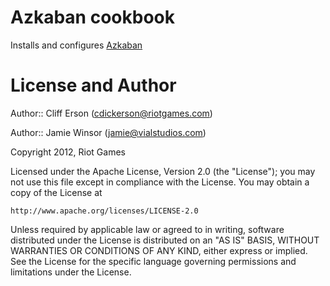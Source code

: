 # Azkaban cookbook

Installs and configures [Azkaban](https://github.com/azkaban/azkaban)

# License and Author

Author:: Cliff Erson (<cdickerson@riotgames.com>)

Author:: Jamie Winsor (<jamie@vialstudios.com>)

Copyright 2012, Riot Games

Licensed under the Apache License, Version 2.0 (the "License");
you may not use this file except in compliance with the License.
You may obtain a copy of the License at

    http://www.apache.org/licenses/LICENSE-2.0

Unless required by applicable law or agreed to in writing, software
distributed under the License is distributed on an "AS IS" BASIS,
WITHOUT WARRANTIES OR CONDITIONS OF ANY KIND, either express or implied.
See the License for the specific language governing permissions and
limitations under the License.
